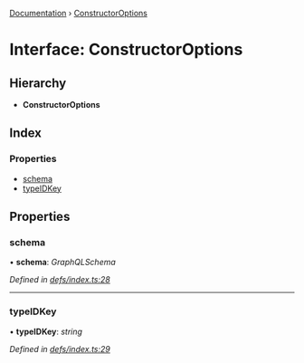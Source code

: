 [Documentation](../README.md) › [ConstructorOptions](constructoroptions.md)

# Interface: ConstructorOptions

## Hierarchy

* **ConstructorOptions**

## Index

### Properties

* [schema](constructoroptions.md#schema)
* [typeIDKey](constructoroptions.md#typeidkey)

## Properties

###  schema

• **schema**: *GraphQLSchema*

*Defined in [defs/index.ts:28](https://github.com/badbatch/graphql-box/blob/892c06a/packages/request-parser/src/defs/index.ts#L28)*

___

###  typeIDKey

• **typeIDKey**: *string*

*Defined in [defs/index.ts:29](https://github.com/badbatch/graphql-box/blob/892c06a/packages/request-parser/src/defs/index.ts#L29)*
